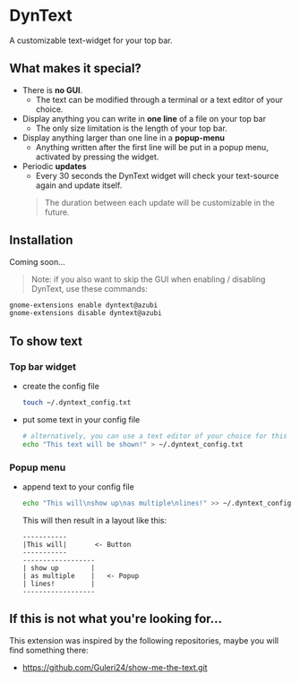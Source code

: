 # DynText
A customizable text-widget for your top bar.

## What makes it special?
- There is **no GUI**.
    - The text can be modified through a terminal or a text editor of your choice.
- Display anything you can write in **one line** of a file on your top bar
    - The only size limitation is the length of your top bar.
- Display anything larger than one line in a **popup-menu**
    - Anything written after the first line will be put in a popup menu, activated by pressing the widget.
- Periodic **updates**
    - Every 30 seconds the DynText widget will check your text-source again and update itself.
    > The duration between each update will be customizable in the future.


## Installation
Coming soon...

> Note: if you also want to skip the GUI when enabling / disabling DynText, use these commands:
```bash
gnome-extensions enable dyntext@azubi
gnome-extensions disable dyntext@azubi
```

## To show text
### Top bar widget
- create the config file
    ```bash
    touch ~/.dyntext_config.txt
    ```

- put some text in your config file
    ```bash
    # alternatively, you can use a text editor of your choice for this step
    echo "This text will be shown!" > ~/.dyntext_config.txt
    ```

### Popup menu
- append text to your config file
    ```bash
    echo "This will\nshow up\nas multiple\nlines!" >> ~/.dyntext_config.txt
    ```

    This will then result in a layout like this:
    ```
    -----------
    |This will|       <- Button
    -----------
    ------------------
    | show up        |
    | as multiple    |   <- Popup
    | lines!         |
    ------------------
    ```


## If this is not what you're looking for...
This extension was inspired by the following repositories, maybe you will find something there:
- https://github.com/Guleri24/show-me-the-text.git
